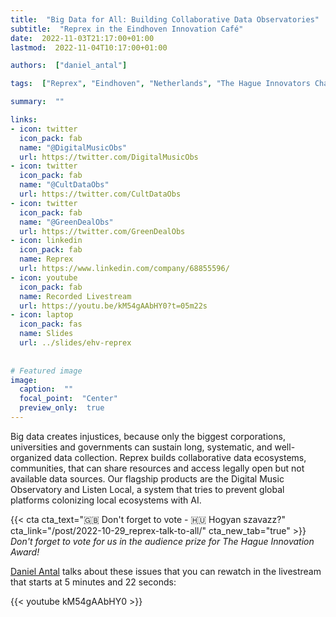 ```yaml
---
title:  "Big Data for All: Building Collaborative Data Observatories"
subtitle:  "Reprex in the Eindhoven Innovation Café"
date:  2022-11-03T21:17:00+01:00
lastmod:  2022-11-04T10:17:00+01:00

authors:  ["daniel_antal"]

tags:  ["Reprex", "Eindhoven", "Netherlands", "The Hague Innovators Challenge 2022", "ImpactCity", "Digital Music Observatory"]

summary:  ""

links:
- icon: twitter
  icon_pack: fab
  name: "@DigitalMusicObs"
  url: https://twitter.com/DigitalMusicObs
- icon: twitter
  icon_pack: fab
  name: "@CultDataObs"
  url: https://twitter.com/CultDataObs
- icon: twitter
  icon_pack: fab
  name: "@GreenDealObs"
  url: https://twitter.com/GreenDealObs
- icon: linkedin
  icon_pack: fab
  name: Reprex
  url: https://www.linkedin.com/company/68855596/
- icon: youtube
  icon_pack: fab
  name: Recorded Livestream
  url: https://youtu.be/kM54gAAbHY0?t=05m22s
- icon: laptop
  icon_pack: fas
  name: Slides
  url: ../slides/ehv-reprex
  
  
# Featured image
image: 
  caption:  ""
  focal_point:  "Center"
  preview_only:  true
---
```



Big data creates injustices, because only the biggest corporations, universities and governments can sustain long, systematic, and well-organized data collection. Reprex builds collaborative data ecosystems, communities, that can share resources and access legally open but not available data sources. Our flagship products are the Digital Music Observatory and Listen Local, a system that tries to prevent global platforms colonizing local ecosystems with AI.

{{< cta cta_text="🇬🇧  Don't forget to vote - 🇭🇺 Hogyan szavazz?" cta_link="/post/2022-10-29_reprex-talk-to-all/" cta_new_tab="true" >}} 
_Don't forget to vote for us in the audience prize for The Hague Innovation Award!_

[Daniel Antal](/authors/daniel_antal) talks about these issues that you can rewatch in the livestream that starts at 5 minutes and 22 seconds:


{{< youtube kM54gAAbHY0 >}}


